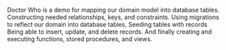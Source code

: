 Doctor Who is a demo for mapping our domain model into database tables.
Constructing needed relationships, keys, and constraints.
Using migrations to reflect our domain into database tables, Seeding tables with records
Being able to insert, update, and delete records. And finally creating and executing functions, stored procedures, and views.
